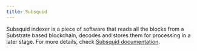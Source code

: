 ```yaml
---
title: Subsquid
---
```


Subsquid indexer is a piece of software that reads all the blocks from a Substrate based blockchain, decodes and stores them for processing in a later stage. For more details, check [Subsquid documentation](https://www.manual.grid.tf/documentation/dashboard/solutions/subsquid.html).

